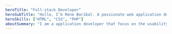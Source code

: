 ```yaml
---
heroTitle: "Full-stack Developer"
heroSubTitle: "Hullo, I’m Rene Baribal. A passionate web application developer based in the City of Quezon, Philippines"
heroSkills: ["HTML", "CSS", "PHP"]
aboutSummary: "I am a application developer that focus on the usability of the application systems that I am making."
---
```

